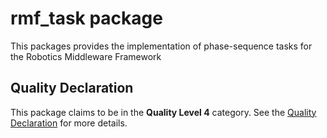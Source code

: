 # rmf\_task package

This packages provides the implementation of phase-sequence tasks for the Robotics Middleware Framework

## Quality Declaration

This package claims to be in the **Quality Level 4** category. See the [Quality Declaration](QUALITY_DECLARATION.md) for more details.
